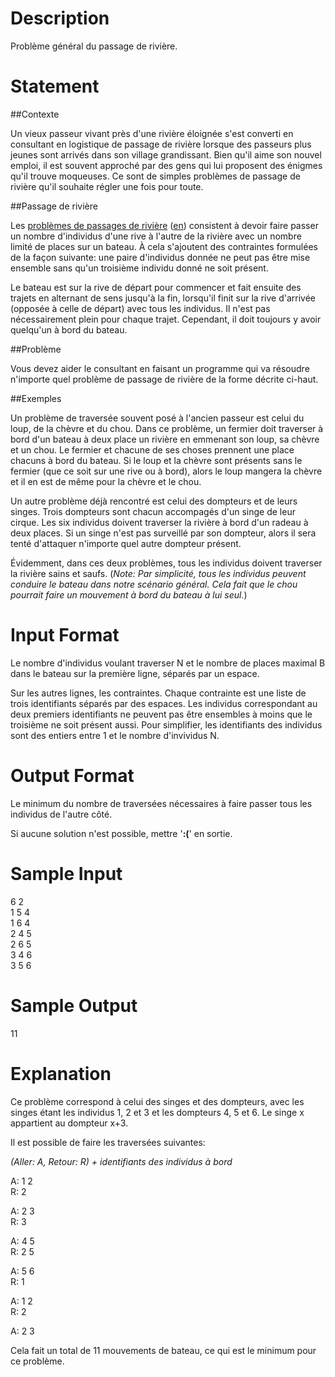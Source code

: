 # Description

Problème général du passage de rivière.

# Statement

##Contexte

Un vieux passeur vivant près d'une rivière éloignée s'est converti en
consultant en logistique de passage de rivière lorsque des passeurs
plus jeunes sont arrivés dans son village grandissant.  Bien qu'il
aime son nouvel emploi, il est souvent approché par des gens qui lui
proposent des énigmes qu'il trouve moqueuses. Ce sont de simples
problèmes de passage de rivière qu'il souhaite régler une fois pour
toute.

##Passage de rivière

Les
[problèmes de passages de rivière](https://fr.wikipedia.org/wiki/Probl%C3%A8mes_de_passage_de_rivi%C3%A8re)
([en](https://en.wikipedia.org/wiki/River_crossing_puzzle)) consistent
à devoir faire passer un nombre d'individus d'une rive à l'autre de la
rivière avec un nombre limité de places sur un bateau.  À cela
s'ajoutent des contraintes formulées de la façon suivante: une paire
d'individus donnée ne peut pas être mise ensemble sans qu'un troisième
individu donné ne soit présent.

Le bateau est sur la rive de départ pour commencer et fait ensuite des
trajets en alternant de sens jusqu'à la fin, lorsqu'il finit sur la
rive d'arrivée (opposée à celle de départ) avec tous les individus. Il
n'est pas nécessairement plein pour chaque trajet. Cependant, il doit
toujours y avoir quelqu'un à bord du bateau.

##Problème

Vous devez aider le consultant en faisant un programme qui va résoudre
n'importe quel problème de passage de rivière de la forme décrite
ci-haut.

##Exemples

Un problème de traversée souvent posé à l'ancien passeur est celui du
loup, de la chèvre et du chou. Dans ce problème, un fermier doit
traverser à bord d'un bateau à deux place un rivière en emmenant son
loup, sa chèvre et un chou. Le fermier et chacune de ses choses
prennent une place chacuns à bord du bateau. Si le loup et la chèvre
sont présents sans le fermier (que ce soit sur une rive ou à bord),
alors le loup mangera la chèvre et il en est de même pour la chèvre et
le chou.

Un autre problème déjà rencontré est celui des dompteurs et de leurs
singes. Trois dompteurs sont chacun accompagés d'un singe de leur
cirque. Les six individus doivent traverser la rivière à bord d'un
radeau à deux places. Si un singe n'est pas surveillé par son
dompteur, alors il sera tenté d'attaquer n'importe quel autre dompteur
présent.

Évidemment, dans ces deux problèmes, tous les individus doivent
traverser la rivière sains et saufs.  (*Note: Par simplicité, tous les
individus peuvent conduire le bateau dans notre scénario général. Cela
fait que le chou pourrait faire un mouvement à bord du bateau à lui
seul.*)

# Input Format

Le nombre d'individus voulant traverser N et le nombre de places
maximal B dans le bateau sur la première ligne, séparés par un espace.

Sur les autres lignes, les contraintes. Chaque contrainte est une
liste de trois identifiants séparés par des espaces. Les individus
correspondant au deux premiers identifiants ne peuvent pas être
ensembles à moins que le troisième ne soit présent aussi. Pour
simplifier, les identifiants des individus sont des entiers entre 1 et
le nombre d'invividus N.

# Output Format

Le minimum du nombre de traversées nécessaires à faire passer tous les
individus de l'autre côté.

Si aucune solution n'est possible, mettre '**:(**' en sortie.

# Sample Input

6 2  
1 5 4  
1 6 4  
2 4 5  
2 6 5  
3 4 6  
3 5 6

# Sample Output

11

# Explanation

Ce problème correspond à celui des singes et des dompteurs, avec les
singes étant les individus 1, 2 et 3 et les dompteurs 4, 5 et 6. Le
singe x appartient au dompteur x+3.

Il est possible de faire les traversées suivantes:  

*(Aller: A, Retour: R) + identifiants des individus à bord*  

A: 1 2  
R: 2  

A: 2 3  
R: 3  

A: 4 5  
R: 2 5  

A: 5 6  
R: 1  

A: 1 2  
R: 2  

A: 2 3  

Cela fait un total de 11 mouvements de bateau, ce qui est le minimum
pour ce problème.
